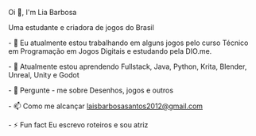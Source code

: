 Oi 👋, I'm Lia Barbosa

Uma estudante e criadora de jogos do Brasil



\- 🔭 Eu atualmente estou trabalhando em alguns jogos pelo curso Técnico em Programação em Jogos Digitais e estudando pela DIO.me.



\- 🌱 Atualmente estou aprendendo Fullstack, Java, Python, Krita, Blender, Unreal, Unity e Godot



\- 💬 Pergunte - me sobre Desenhos, jogos e outros



\- 📫 Como me alcançar laisbarbosasantos2012@gmail.com



\- ⚡ Fun fact Eu escrevo roteiros e sou atriz

